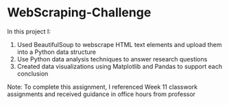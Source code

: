# WebScraping-Challenge
In this project I:
1. Used BeautifulSoup to webscrape HTML text elements and upload them into a Python data structure
2. Use Python data analysis techniques to answer research questions
3. Created data visualizations using Matplotlib and Pandas to support each conclusion

Note: To complete this assignment, I referenced Week 11 classwork assignments and received guidance in office hours from professor

